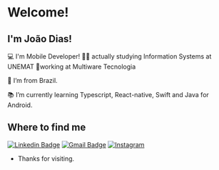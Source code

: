 
# Welcome!

## I'm João Dias!
:computer: I'm Mobile Developer!
🧑‍🎓 actually studying Information Systems at UNEMAT
📱working at Multiware Tecnologia

:house_with_garden: I’m from Brazil.

:books: I’m currently learning Typescript, React-native, Swift and Java for Android.

## Where to find me
<a href="https://www.linkedin.com/in/jo%C3%A3o-victor-8094481ba/">![Linkedin Badge](https://img.shields.io/badge/LinkedIn-0077B5?style=for-the-badge&logo=linkedin&logoColor=white)</a>
<a href="mailto:jvdramos15@gmail.com">![Gmail Badge](https://img.shields.io/badge/Gmail-D14836?style=for-the-badge&logo=gmail&logoColor=white&link=mailto:jvdramos15@gmail.com)</a>
<a href="https://www.instagram.com/joaodias_rms">![Instagram](https://img.shields.io/badge/Instagram-E4405F?style=for-the-badge&logo=instagram&logoColor=white&link=https://wwww.instagram.com/joaodias_rms)</a>

- Thanks for visiting.
